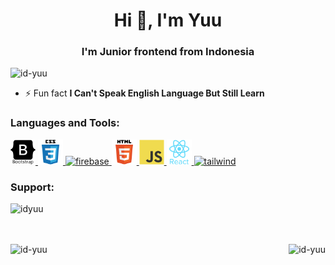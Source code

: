 <h1 align="center">Hi 👋, I'm Yuu</h1>
<h3 align="center">I'm Junior frontend from Indonesia</h3>

<p align="left"> <img src="https://komarev.com/ghpvc/?username=id-yuu&label=Profile%20views&color=0e75b6&style=flat" alt="id-yuu" /> </p>

- ⚡ Fun fact **I Can't Speak English Language But Still Learn**


<h3 align="left">Languages and Tools:</h3>
<p align="left"> <a href="https://getbootstrap.com" target="_blank" rel="noreferrer"> <img src="https://raw.githubusercontent.com/devicons/devicon/master/icons/bootstrap/bootstrap-plain-wordmark.svg" alt="bootstrap" width="40" height="40"/> </a> <a href="https://www.w3schools.com/css/" target="_blank" rel="noreferrer"> <img src="https://raw.githubusercontent.com/devicons/devicon/master/icons/css3/css3-original-wordmark.svg" alt="css3" width="40" height="40"/> </a> <a href="https://firebase.google.com/" target="_blank" rel="noreferrer"> <img src="https://www.vectorlogo.zone/logos/firebase/firebase-icon.svg" alt="firebase" width="40" height="40"/> </a> <a href="https://www.w3.org/html/" target="_blank" rel="noreferrer"> <img src="https://raw.githubusercontent.com/devicons/devicon/master/icons/html5/html5-original-wordmark.svg" alt="html5" width="40" height="40"/> </a> <a href="https://developer.mozilla.org/en-US/docs/Web/JavaScript" target="_blank" rel="noreferrer"> <img src="https://raw.githubusercontent.com/devicons/devicon/master/icons/javascript/javascript-original.svg" alt="javascript" width="40" height="40"/> </a> <a href="https://reactjs.org/" target="_blank" rel="noreferrer"> <img src="https://raw.githubusercontent.com/devicons/devicon/master/icons/react/react-original-wordmark.svg" alt="react" width="40" height="40"/> </a> <a href="https://tailwindcss.com/" target="_blank" rel="noreferrer"> <img src="https://www.vectorlogo.zone/logos/tailwindcss/tailwindcss-icon.svg" alt="tailwind" width="40" height="40"/> </a> </p>


<h3 align="left">Support:</h3>
<p><a href="https://ko-fi.com/idyuu"> <img align="left" src="https://cdn.ko-fi.com/cdn/kofi3.png?v=3" height="50" width="210" alt="idyuu" /></a></p>
<br><br><br>

<p><img align="left" src="https://github-readme-stats.vercel.app/api/top-langs?username=id-yuu&show_icons=true&locale=en&layout=compact" alt="id-yuu" /></p>

<p><img align="right" src="https://github-readme-stats.vercel.app/api?username=id-yuu&show_icons=false&locale=en" alt="id-yuu" /></p>


